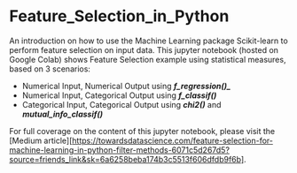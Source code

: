 # Feature_Selection_in_Python
An introduction on how to use the Machine Learning package Scikit-learn to perform feature selection on input data.
This jupyter notebook (hosted on Google Colab) shows Feature Selection example using statistical measures, based on 3 scenarios:
- Numerical Input, Numerical Output using ***f_regression()_***
- Numerical Input, Categorical Output using ***_f_classif()_***
- Categorical Input, Categorical Output using ***chi2()*** and ***mutual_info_classif()***

For full coverage on the content of this jupyter notebook, please visit the [Medium article][https://towardsdatascience.com/feature-selection-for-machine-learning-in-python-filter-methods-6071c5d267d5?source=friends_link&sk=6a6258beba174b3c5513f606dfdb9f6b]. 
